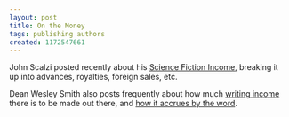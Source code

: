 ```yaml
---
layout: post
title: On the Money
tags: publishing authors
created: 1172547661
---
```

John Scalzi posted recently about his [Science Fiction Income](http://www.scalzi.com/whatever/004893.html), breaking it up into advances, royalties, foreign sales, etc.

Dean Wesley Smith also posts frequently about how much [writing income](http://www.deanwesleysmith.com/forum/viewtopic.php?p=5396&sid=d792d9aa90a1d24b0e1c620f2a20f485#5396) there is to be made out there, and [how it accrues by the word](http://www.deanwesleysmith.com/forum/viewtopic.php?t=388&postdays=0&postorder=asc&start=0).<!--break-->

